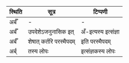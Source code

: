 | स्थिति | सूत्र | टिप्पणी |
| ----- | ------- | ------ |
| अर्बँ | - | - |
| अर्बँ | उपदेशेऽजनुनासिक इत् | अँ-इत्यस्य इत्संज्ञा |
| अर्बँ | शेषात् कर्तरि परस्मैपदम् | इति परस्मैपदम् |
| अर्ब् | तस्य लोपः | इत्संज्ञकस्य लोपः |
